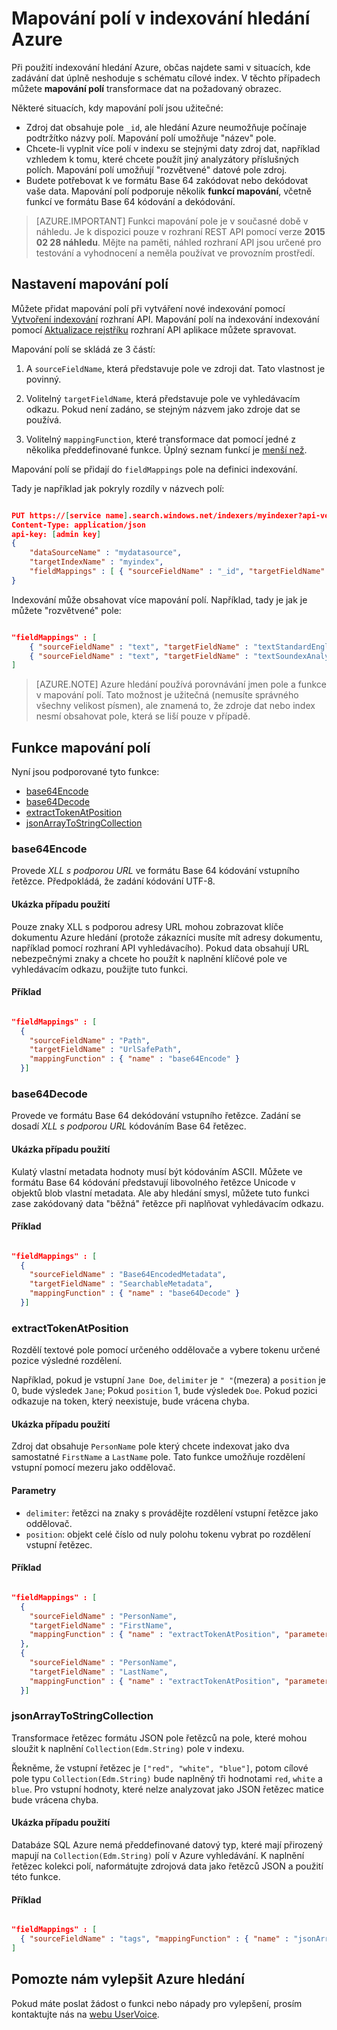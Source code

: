 <properties
pageTitle="Mapování polí v indexování hledání Azure"
description="Konfigurace mapování polí indexování hledání Azure kontrolujte rozdíly ve názvy polí a formátovaná data"
services="search"
documentationCenter=""
authors="chaosrealm"
manager="pablocas"
editor="" />

<tags
ms.service="search"
ms.devlang="rest-api"
ms.workload="search" 
ms.topic="article"  
ms.tgt_pltfrm="na"
ms.date="10/17/2016"
ms.author="eugenesh" />

# <a name="field-mappings-in-azure-search-indexers"></a>Mapování polí v indexování hledání Azure

Při použití indexování hledání Azure, občas najdete sami v situacích, kde zadávání dat úplně neshoduje s schématu cílové index. V těchto případech můžete **mapování polí** transformace dat na požadovaný obrazec. 

Některé situacích, kdy mapování polí jsou užitečné:
 
- Zdroj dat obsahuje pole `_id`, ale hledání Azure neumožňuje počínaje podtržítko názvy polí. Mapování polí umožňuje "název" pole. 
- Chcete-li vyplnit více polí v indexu se stejnými daty zdroj dat, například vzhledem k tomu, které chcete použít jiný analyzátory příslušných polích. Mapování polí umožňují "rozvětvené" datové pole zdroj.
- Budete potřebovat k ve formátu Base 64 zakódovat nebo dekódovat vaše data. Mapování polí podporuje několik **funkcí mapování**, včetně funkcí ve formátu Base 64 kódování a dekódování.   


> [AZURE.IMPORTANT] Funkci mapování pole je v současné době v náhledu. Je k dispozici pouze v rozhraní REST API pomocí verze **2015 02 28 náhledu**. Mějte na paměti, náhled rozhraní API jsou určené pro testování a vyhodnocení a neměla používat ve provozním prostředí.

## <a name="setting-up-field-mappings"></a>Nastavení mapování polí

Můžete přidat mapování polí při vytváření nové indexování pomocí [Vytvoření indexování](search-api-indexers-2015-02-28-preview.md#create-indexer) rozhraní API. Mapování polí na indexování indexování pomocí [Aktualizace rejstříku](search-api-indexers-2015-02-28-preview.md#update-indexer) rozhraní API aplikace můžete spravovat. 

Mapování polí se skládá ze 3 částí: 

1. A `sourceFieldName`, která představuje pole ve zdroji dat. Tato vlastnost je povinný. 

2. Volitelný `targetFieldName`, která představuje pole ve vyhledávacím odkazu. Pokud není zadáno, se stejným názvem jako zdroje dat se používá. 

3. Volitelný `mappingFunction`, které transformace dat pomocí jedné z několika předdefinované funkce. Úplný seznam funkcí je [menší než](#mappingFunctions).

Mapování polí se přidají do `fieldMappings` pole na definici indexování. 

Tady je například jak pokryly rozdíly v názvech polí: 

```JSON

PUT https://[service name].search.windows.net/indexers/myindexer?api-version=[api-version]
Content-Type: application/json
api-key: [admin key]
{
    "dataSourceName" : "mydatasource",
    "targetIndexName" : "myindex",
    "fieldMappings" : [ { "sourceFieldName" : "_id", "targetFieldName" : "id" } ] 
} 
```

Indexování může obsahovat více mapování polí. Například, tady je jak je můžete "rozvětvené" pole:

```JSON

"fieldMappings" : [ 
    { "sourceFieldName" : "text", "targetFieldName" : "textStandardEnglishAnalyzer" },
    { "sourceFieldName" : "text", "targetFieldName" : "textSoundexAnalyzer" }, 
] 
```

> [AZURE.NOTE] Azure hledání používá porovnávání jmen pole a funkce v mapování polí. Tato možnost je užitečná (nemusíte správného všechny velikost písmen), ale znamená to, že zdroje dat nebo index nesmí obsahovat pole, která se liší pouze v případě.  

<a name="mappingFunctions"></a>
## <a name="field-mapping-functions"></a>Funkce mapování polí

Nyní jsou podporované tyto funkce: 

- [base64Encode](#base64EncodeFunction)
- [base64Decode](#base64DecodeFunction)
- [extractTokenAtPosition](#extractTokenAtPositionFunction)
- [jsonArrayToStringCollection](#jsonArrayToStringCollectionFunction)

<a name="base64EncodeFunction"></a>
### <a name="base64encode"></a>base64Encode 

Provede *XLL s podporou URL* ve formátu Base 64 kódování vstupního řetězce. Předpokládá, že zadání kódování UTF-8. 

#### <a name="sample-use-case"></a>Ukázka případu použití 

Pouze znaky XLL s podporou adresy URL mohou zobrazovat klíče dokumentu Azure hledání (protože zákazníci musíte mít adresy dokumentu, například pomocí rozhraní API vyhledávacího). Pokud data obsahují URL nebezpečnými znaky a chcete ho použít k naplnění klíčové pole ve vyhledávacím odkazu, použijte tuto funkci.   

#### <a name="example"></a>Příklad 

```JSON

"fieldMappings" : [ 
  { 
    "sourceFieldName" : "Path", 
    "targetFieldName" : "UrlSafePath",
    "mappingFunction" : { "name" : "base64Encode" } 
  }] 
```

<a name="base64DecodeFunction"></a>
### <a name="base64decode"></a>base64Decode

Provede ve formátu Base 64 dekódování vstupního řetězce. Zadání se dosadí *XLL s podporou URL* kódováním Base 64 řetězec. 

#### <a name="sample-use-case"></a>Ukázka případu použití 

Kulatý vlastní metadata hodnoty musí být kódováním ASCII. Můžete ve formátu Base 64 kódování představují libovolného řetězce Unicode v objektů blob vlastní metadata. Ale aby hledání smysl, můžete tuto funkci zase zakódovaný data "běžná" řetězce při naplňovat vyhledávacím odkazu.  

#### <a name="example"></a>Příklad 

```JSON

"fieldMappings" : [ 
  { 
    "sourceFieldName" : "Base64EncodedMetadata", 
    "targetFieldName" : "SearchableMetadata",
    "mappingFunction" : { "name" : "base64Decode" } 
  }] 
```

<a name="extractTokenAtPositionFunction"></a>
### <a name="extracttokenatposition"></a>extractTokenAtPosition

Rozdělí textové pole pomocí určeného oddělovače a vybere tokenu určené pozice výsledné rozdělení.

Například, pokud je vstupní `Jane Doe`, `delimiter` je `" "`(mezera) a `position` je 0, bude výsledek `Jane`; Pokud `position` 1, bude výsledek `Doe`. Pokud pozici odkazuje na token, který neexistuje, bude vrácena chyba.

#### <a name="sample-use-case"></a>Ukázka případu použití 

Zdroj dat obsahuje `PersonName` pole který chcete indexovat jako dva samostatné `FirstName` a `LastName` pole. Tato funkce umožňuje rozdělení vstupní pomocí mezeru jako oddělovač.

#### <a name="parameters"></a>Parametry

- `delimiter`: řetězci na znaky s provádějte rozdělení vstupní řetězce jako oddělovač.
- `position`: objekt celé číslo od nuly polohu tokenu vybrat po rozdělení vstupní řetězec.    

#### <a name="example"></a>Příklad

```JSON 

"fieldMappings" : [ 
  { 
    "sourceFieldName" : "PersonName", 
    "targetFieldName" : "FirstName",
    "mappingFunction" : { "name" : "extractTokenAtPosition", "parameters" : { "delimiter" : " ", "position" : 0 } } 
  }, 
  { 
    "sourceFieldName" : "PersonName", 
    "targetFieldName" : "LastName",
    "mappingFunction" : { "name" : "extractTokenAtPosition", "parameters" : { "delimiter" : " ", "position" : 1 } } 
  }] 
```

<a name="jsonArrayToStringCollectionFunction"></a>
### <a name="jsonarraytostringcollection"></a>jsonArrayToStringCollection

Transformace řetězec formátu JSON pole řetězců na pole, které mohou sloužit k naplnění `Collection(Edm.String)` pole v indexu. 

Řekněme, že vstupní řetězec je `["red", "white", "blue"]`, potom cílové pole typu `Collection(Edm.String)` bude naplněný tři hodnotami `red`, `white` a `blue`. Pro vstupní hodnoty, které nelze analyzovat jako JSON řetězec matice bude vrácena chyba. 

#### <a name="sample-use-case"></a>Ukázka případu použití

Databáze SQL Azure nemá předdefinované datový typ, které mají přirozený mapují na `Collection(Edm.String)` polí v Azure vyhledávání. K naplnění řetězec kolekci polí, naformátujte zdrojová data jako řetězců JSON a použití této funkce. 

#### <a name="example"></a>Příklad 

```JSON

"fieldMappings" : [ 
  { "sourceFieldName" : "tags", "mappingFunction" : { "name" : "jsonArrayToStringCollection" } }
] 
```

## <a name="help-us-make-azure-search-better"></a>Pomozte nám vylepšit Azure hledání

Pokud máte poslat žádost o funkci nebo nápady pro vylepšení, prosím kontaktujte nás na [webu UserVoice](https://feedback.azure.com/forums/263029-azure-search/).